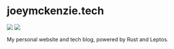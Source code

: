 # joeymckenzie.tech

<div style="display: inline-block;">
  <img src="https://github.com/JoeyMckenzie/joeymckenzie.tech/actions/workflows/ci.yml/badge.svg" />
  <img src="https://github.com/JoeyMckenzie/joeymckenzie.tech/actions/workflows/deploy.yml/badge.svg"/>
</div>

My personal website and tech blog, powered by Rust and Leptos.
